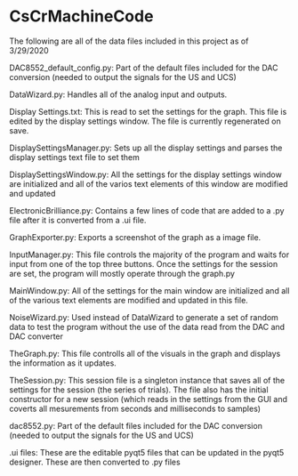 # CsCrMachineCode
The following are all of the data files included in this project as of 3/29/2020

DAC8552_default_config.py:
	Part of the default files included for the DAC conversion (needed to output the 
	signals for the US and UCS) 

DataWizard.py:
	Handles all of the analog input and outputs.

Display Settings.txt:
	This is read to set the settings for the graph. This file is edited by the display 
	settings window. The file is currently regenerated on save.

DisplaySettingsManager.py:
	Sets up all the display settings and parses the display settings text file to set them
	
DisplaySettingsWindow.py:
	All the settings for the display settings window are initialized and all of the 
	varios text elements of this window are modified and updated

ElectronicBrilliance.py:
	Contains a few lines of code that are added to a .py file after it is converted from 
	a .ui file.

GraphExporter.py:
	Exports a screenshot of the graph as a image file. 

InputManager.py:
	This file controls the majority of the program and waits for input from one of the 
	top three buttons. Once the settings for the session are set, the program will mostly 
	operate through the graph.py

MainWindow.py:
	All of the settings for the main window are initialized and all of the 
	various text elements are modified and updated in this file.

NoiseWizard.py:
	Used instead of DataWizard to generate a set of random data to test the program 
	without the use of the data read from the DAC and DAC converter

TheGraph.py:
	This file controlls all of the visuals in the graph and displays the information as 
	it updates.

TheSession.py:
	This session file is a singleton instance that saves all of the settings for 
	the session (the series of trials). The file also has the initial constructor for a 
	new session (which reads in the settings from the GUI and coverts all mesurements 
	from seconds and milliseconds to samples)

dac8552.py:
	Part of the default files included for the DAC conversion (needed to output the 
	signals for the US and UCS) 

.ui files:
	These are the editable pyqt5 files that can be updated in the pyqt5 designer. These 
	are then converted to .py files
